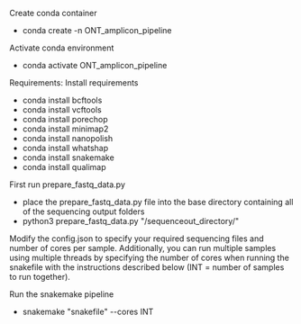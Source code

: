 Create conda container
- conda create -n ONT_amplicon_pipeline

Activate conda environment
- conda activate ONT_amplicon_pipeline

Requirements:
Install requirements
- conda install bcftools
- conda install vcftools
- conda install porechop
- conda install minimap2
- conda install nanopolish
- conda install whatshap
- conda install snakemake
- conda install qualimap

First run prepare_fastq_data.py
- place the prepare_fastq_data.py file into the base directory containing all of the sequencing output folders
- python3 prepare_fastq_data.py "/sequenceout_directory/"

Modify the config.json to specify your required sequencing files and number of cores per sample. Additionally, you can run multiple samples using multiple threads by specifying the number of cores when running the snakefile with the instructions described below (INT = number of samples to run together).

Run the snakemake pipeline
- snakemake "snakefile" --cores INT
